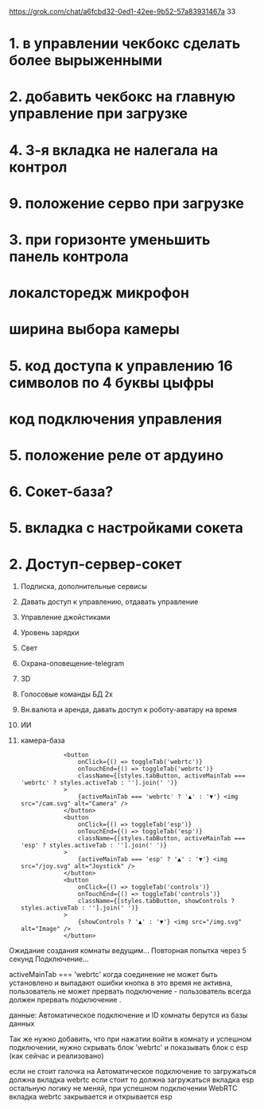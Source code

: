 https://grok.com/chat/a6fcbd32-0ed1-42ee-9b52-57a83931467a   33

# 1. в управлении чекбокс сделать более вырыженными
# 2. добавить чекбокс на главную управление при загрузке
# 4. 3-я вкладка не налегала на контрол
# 9. положение серво при загрузке
# 3. при горизонте уменьшить панель контрола
# локалсторедж микрофон
# ширина выбора камеры
# 5. код доступа к управлению 16 символов по 4 буквы цыфры
# код подключения управления
# 5. положение реле от ардуино
# 6.  Сокет-база?
# 5.  вкладка с настройками сокета
# 2.  Доступ-сервер-сокет

1.  Подписка, дополнительные сервисы
2.  Давать доступ к управлению, отдавать управление
3.  Управление джойстиками
4.  Уровень зарядки
7.  Свет
8.  Охрана-оповещение-telegram
9.  3D
12. Голосовые команды БД 2x
11. Вн.валюта и аренда, давать доступ к роботу-аватару на время
12. ИИ
6.  камера-база


                    <button
                        onClick={() => toggleTab('webrtc')}
                        onTouchEnd={() => toggleTab('webrtc')} 
                        className={[styles.tabButton, activeMainTab === 'webrtc' ? styles.activeTab : ''].join(' ')}
                    >
                        {activeMainTab === 'webrtc' ? '▲' : '▼'} <img src="/cam.svg" alt="Camera" />
                    </button>
                    <button
                        onClick={() => toggleTab('esp')}
                        onTouchEnd={() => toggleTab('esp')}
                        className={[styles.tabButton, activeMainTab === 'esp' ? styles.activeTab : ''].join(' ')}
                    >
                        {activeMainTab === 'esp' ? '▲' : '▼'} <img src="/joy.svg" alt="Joystick" />
                    </button>
                    <button
                        onClick={() => toggleTab('controls')}
                        onTouchEnd={() => toggleTab('controls')}
                        className={[styles.tabButton, showControls ? styles.activeTab : ''].join(' ')}
                    >
                        {showControls ? '▲' : '▼'} <img src="/img.svg" alt="Image" />
                    </button>

Ожидание создания комнаты ведущим... Повторная попытка через 5 секунд
Подключение...

activeMainTab === 'webrtc' когда соединение не может быть установлено и выпадают ошибки кнопка в это время не активна, 
пользователь не может прервать подключение - пользователь всегда должен прервать подключение .

данные:  Автоматическое подключение и ID комнаты берутся из базы данных


Так же нужно добавить, что при нажатии войти в комнату и успешном подключении, нужно скрывать блок 'webrtc' и показывать блок с esp (как сейчас и реализовано)


если не стоит галочка на Автоматическое подключение то загружаться должна вкладка webrtc  если стоит то должна загружаться вкладка esp  остальную логику не меняй, при успешном подключении WebRTC вкладка webrtc закрывается и открывается esp